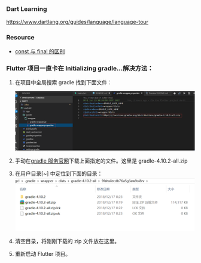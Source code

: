 ### Dart Learning

https://www.dartlang.org/guides/language/language-tour

### Resource

-   [const 与 final 的区别](http://han.guokai.blog.163.com/blog/static/136718271201321911119331/)

### Flutter 项目一直卡在 Initializing gradle...解决方法：

1. 在项目中全局搜索 gradle 找到下面文件：

    ![gradlew](./assets/gradlew.png)

2. 手动在[gradle 服务官网](http://services.gradle.org/distributions/)下载上面指定的文件。这里是 gradle-4.10.2-all.zip

3. 在用户目录[~] 中定位到下面的目录：
   ![gr](./assets/gr.png)

4. 清空目录，将刚刚下载的 zip 文件放在这里。

5. 重新启动 Flutter 项目。
